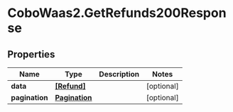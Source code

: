 # CoboWaas2.GetRefunds200Response

## Properties

Name | Type | Description | Notes
------------ | ------------- | ------------- | -------------
**data** | [**[Refund]**](Refund.md) |  | [optional] 
**pagination** | [**Pagination**](Pagination.md) |  | [optional] 


